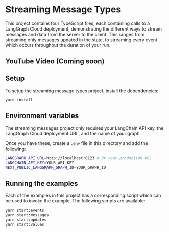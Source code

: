 # Streaming Message Types

This project contains four TypeScript files, each containing calls to a LangGraph Cloud deployment, demonstrating the different ways to stream messages and data from the server to the client.
This ranges from streaming only messages updated in the state, to streaming every event which occurs throughout the duration of your run.

## YouTube Video (Coming soon)

## Setup

To setup the streaming message types project, install the dependencies:

```bash
yarn install
```

## Environment variables

The streaming messages project only requires your LangChain API key, the LangGraph Cloud deployment URL, and the name of your graph.

Once you have these, create a `.env` file in this directory and add the following:

```bash
LANGGRAPH_API_URL=http://localhost:8123 # Or your production URL
LANGCHAIN_API_KEY=YOUR_API_KEY
NEXT_PUBLIC_LANGGRAPH_GRAPH_ID=YOUR_GRAPH_ID
```

## Running the examples

Each of the examples in this project has a corresponding script which can be used to invoke the example.
The following scripts are available:

```bash
yarn start:events
yarn start:messages
yarn start:updates
yarn start:values
```